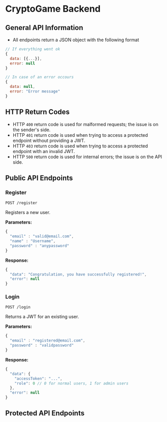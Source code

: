 # CryptoGame Backend

## General API Information
* All endpoints return a JSON object with the following format
```javascript
// If everything went ok
{
  data: [{...}],
  error: null
}

// In case of an error occours
{
  data: null,
  error: "Error message"
}
```

## HTTP Return Codes
* HTTP `400` return code is used for malformed requests; the issue is on the sender's side.
* HTTP `401` return code is used when trying to access a protected endpoint without providing a JWT.
* HTTP `403` return code is used when trying to access a protected endpoint with an invalid JWT.
* HTTP `500` return code is used for internal errors; the issue is on the API side.

## Public API Endpoints

### Register
```
POST /register
```
Registers a new user.

**Parameters:**
```javascript
{
  "email" : "valid@email.com",
  "name" : "Username",
  "password" : "anypassword"
}
```
**Response:**
```javascript
{
  "data": "Congratulation, you have successfully registered!",
  "error": null
}
```

### Login
```
POST /login
```
Returns a JWT for an existing user.

**Parameters:**
```javascript
{
  "email" : "registered@email.com",
  "password" : "validpassword"
}
```
**Response:**
```javascript
{
  "data": {
    "accessToken": "...",
    "role": 0 // 0 for normal users, 1 for admin users
  },
  "error": null
}
```


## Protected API Endpoints